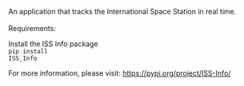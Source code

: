 An application that tracks the International Space Station in real time.
<br>
<br>
Requirements:

Install the ISS Info package<br>
<code>pip install ISS_Info</code>

For more information, please visit: https://pypi.org/project/ISS-Info/
